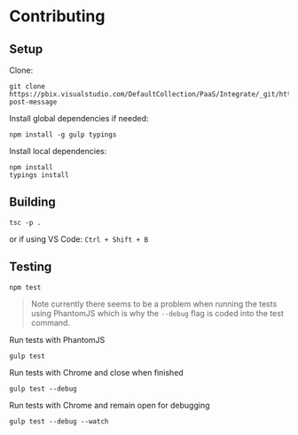 # Contributing

## Setup

Clone:
```
git clone https://pbix.visualstudio.com/DefaultCollection/PaaS/Integrate/_git/http-post-message
```

Install global dependencies if needed:
```
npm install -g gulp typings
```

Install local dependencies:
```
npm install
typings install
```

## Building
```
tsc -p .
```
or if using VS Code: `Ctrl + Shift + B`

## Testing
```
npm test
```
> Note currently there seems to be a problem when running the tests using PhantomJS which is why the `--debug` flag is coded into the test command.

Run tests with PhantomJS
```
gulp test
```

Run tests with Chrome and close when finished
```
gulp test --debug
```

Run tests with Chrome and remain open for debugging
```
gulp test --debug --watch
```
